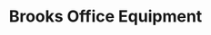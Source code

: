 ---
title: "Brooks Office Equipment"
url: /greenville/brooks-office-equipment/
shop: Schreibwaren
---